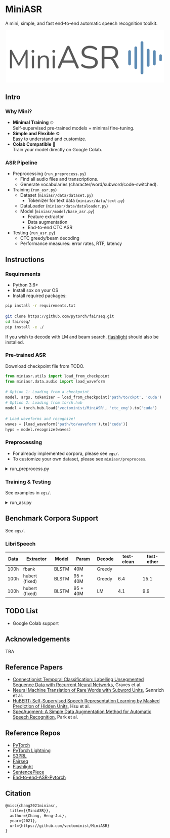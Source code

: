 # MiniASR

A mini, simple, and fast end-to-end automatic speech recognition toolkit.

<p align="center">
  <img src="logo.png" width="500">
</p>

## Intro

### Why Mini?
<!-- * **Minimal Code** 📄  
  Less than 1600 lines of code.
* **Minimal Modification** ✏️  
  Easy to customize. -->
* **Minimal Training** ⏱  
  Self-supervised pre-trained models + minimal fine-tuning.
* **Simple and Flexible** ⚙️  
  Easy to understand and customize.
* **Colab Compatible** 🧪  
  Train your model directly on Google Colab.
<!-- * **Fast Deployment** 🚀
  Fast fine-tuning for real-world applications. -->


### ASR Pipeline

* Preprocessing (`run_preprocess.py`)
  * Find all audio files and transcriptions.
  * Generate vocabularies (character/word/subword/code-switched).
* Training (`run_asr.py`)
  * Dataset (`miniasr/data/dataset.py`)
    * Tokenizer for text data (`miniasr/data/text.py`)
  * DataLoader (`miniasr/data/dataloader.py`)
  * Model (`miniasr/model/base_asr.py`)
    * Feature extractor
    * Data augmentation
    * End-to-end CTC ASR
* Testing (`run_asr.py`)
  * CTC greedy/beam decoding
  * Performance measures: error rates, RTF, latency


## Instructions

### Requirements
* Python 3.6+
* Install sox on your OS
* Install required packages:
```bash
pip install -r requirements.txt

git clone https://github.com/pytorch/fairseq.git
cd fairseq/
pip install -e ./
```
If you wish to decode with LM and beam search, [flashlight](https://github.com/flashlight/flashlight) should also be installed.


### Pre-trained ASR
Download checkpoint file from TODO.
```python
from miniasr.utils import load_from_checkpoint
from miniasr.data.audio import load_waveform

# Option 1: Loading from a checkpoint
model, args, tokenizer = load_from_checkpoint('path/to/ckpt', 'cuda')
# Option 2: Loading from torch.hub
model = torch.hub.load('vectominist/MiniASR', 'ctc_eng').to('cuda')

# Load waveforms and recognize!
waves = [load_waveform('path/to/waveform').to('cuda')]
hyps = model.recognize(waves)
```

### Preprocessing
* For already implemented corpora, please see `egs/`.
* To customize your own dataset, please see `miniasr/preprocess`.

<details><summary>run_preprocess.py</summary><p>

Options:
```
  --corpus Corpus name.
  --path Path to dataset.
  --set Which subsets to be processed.
  --out Output directory.
  --gen-vocab Specify whether to generate vocabulary files.
  --char-vocab-size Character vocabulary size.
  --word-vocab-size Word vocabulary size.
  --subword-vocab-size Subword vocabulary size.
  --gen-subword Specify whether to generate subword vocabulary.
  --subword-mode {unigram,bpe} Subword training mode.
  --char-coverage Character coverage.
  --seed SEED Set random seed.
  --njobs Number of workers.
  --log-file Logging file.
  --log-level {DEBUG,INFO,WARNING,ERROR,CRITICAL} Logging level.
```

</p></details>

### Training & Testing
See examples in `egs/`.

<details><summary>run_asr.py</summary><p>

Options:
```
  --config Training configuration file (.yaml).
  --test Specify testing mode.
  --ckpt Checkpoint for testing.
  --test-name Specify testing results' name.
  --cpu Using CPU only.
  --seed Set random seed.
  --njobs Number of workers.
  --log-file Logging file.
  --log-level {DEBUG,INFO,WARNING,ERROR,CRITICAL} Logging level.
```

</p></details>


## Benchmark Corpora Support
See `egs/`.

### LibriSpeech
| Data | Extractor      | Model | Param    | Decode | test-clean | test-other |
| ---- | -------------- | ----- | -------- | ------ | ---------- | ---------- |
| 100h | fbank          | BLSTM | 40M      | Greedy |            |            |
| 100h | hubert (fixed) | BLSTM | 95 + 40M | Greedy | 6.4        | 15.1       |
| 100h | hubert (fixed) | BLSTM | 95 + 40M | LM     | 4.1        | 9.9        |

## TODO List
* Google Colab support


## Acknowledgements

TBA

## Reference Papers

* [Connectionist Temporal Classification: Labelling Unsegmented Sequence Data with Recurrent Neural Networks](https://www.cs.toronto.edu/~graves/icml_2006.pdf), Graves et al.
* [Neural Machine Translation of Rare Words with Subword Units](https://aclanthology.org/P16-1162/), Sennrich et al.
* [HuBERT: Self-Supervised Speech Representation Learning by Masked Prediction of Hidden Units](https://arxiv.org/abs/2106.07447), Hsu et al.
* [SpecAugment: A Simple Data Augmentation Method for Automatic Speech Recognition](https://arxiv.org/abs/1904.08779), Park et al.


## Reference Repos

* [PyTorch](https://github.com/pytorch/pytorch)
* [PyTorch Lightning](https://github.com/PyTorchLightning/pytorch-lightning)
* [S3PRL](https://github.com/s3prl/s3prl)
* [Fairseq](https://github.com/pytorch/fairseq)
* [Flashlight](https://github.com/flashlight/flashlight)
* [SentencePiece](https://github.com/google/sentencepiece)
* [End-to-end-ASR-Pytorch](https://github.com/Alexander-H-Liu/End-to-end-ASR-Pytorch)


## Citation

```
@misc{chang2021miniasr,
  title={{MiniASR}},
  author={Chang, Heng-Jui},
  year={2021},
  url={https://github.com/vectominist/MiniASR}
}
```
